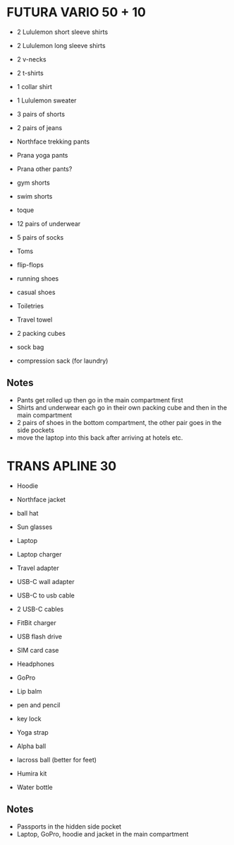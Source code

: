 FUTURA VARIO 50 + 10
====================

* 2 Lululemon short sleeve shirts
* 2 Lululemon long sleeve shirts
* 2 v-necks
* 2 t-shirts
* 1 collar shirt
* 1 Lululemon sweater

* 3 pairs of shorts
* 2 pairs of jeans
* Northface trekking pants
* Prana yoga pants
* Prana other pants?
* gym shorts
* swim shorts

* toque

* 12 pairs of underwear
* 5 pairs of socks

* Toms
* flip-flops
* running shoes
* casual shoes

* Toiletries
* Travel towel

* 2 packing cubes
* sock bag
* compression sack (for laundry)

Notes
-----
* Pants get rolled up then go in the main compartment first
* Shirts and underwear each go in their own packing cube and then in the main compartment
* 2 pairs of shoes in the bottom compartment, the other pair goes in the side pockets
* move the laptop into this back after arriving at hotels etc.


TRANS APLINE 30
===============

* Hoodie
* Northface jacket
* ball hat
* Sun glasses

* Laptop
* Laptop charger
* Travel adapter
* USB-C wall adapter
* USB-C to usb cable
* 2 USB-C cables
* FitBit charger
* USB flash drive
* SIM card case
* Headphones
* GoPro

* Lip balm
* pen and pencil
* key lock

* Yoga strap
* Alpha ball
* lacross ball (better for feet)

* Humira kit

* Water bottle

Notes
-----
* Passports in the hidden side pocket
* Laptop, GoPro, hoodie and jacket in the main compartment
